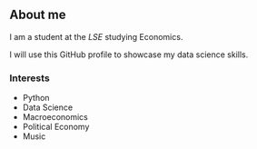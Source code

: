 ## About me

I am a student at the _LSE_ studying Economics.

I will use this GitHub profile to showcase my data science skills.

### Interests

- Python 
- Data Science
- Macroeconomics
- Political Economy
- Music
